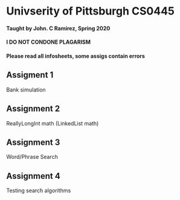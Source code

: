 # Univserity of Pittsburgh CS0445
#### Taught by John. C Ramirez, Spring 2020 

#### I DO NOT CONDONE PLAGARISM
#### Please read all infosheets, some assigs contain errors

## Assigment 1
Bank simulation

## Assignment 2
ReallyLongInt math (LinkedList math)

## Assignment 3
Word/Phrase Search

## Assignment 4
Testing search algorithms
